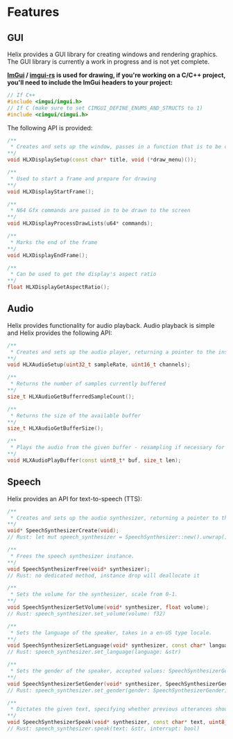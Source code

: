# Features

## GUI
Helix provides a GUI library for creating windows and rendering graphics. The GUI library is currently a work in progress and is not yet complete. 

__[ImGui](https://github.com/ocornut/imgui) / [imgui-rs](https://github.com/imgui-rs/imgui-rs) is used for drawing, if you're working on a C/C++ project, you'll need to include the ImGui headers to your project:__

```cpp
// If C++
#include <imgui/imgui.h>
// If C (make sure to set CIMGUI_DEFINE_ENUMS_AND_STRUCTS to 1)
#include <cimgui/cimgui.h>
```

The following API is provided:

```cpp
/**
 * Creates and sets up the window, passes in a function that is to be called to draw the menu bar
**/
void HLXDisplaySetup(const char* title, void (*draw_menu)());

/**
 * Used to start a frame and prepare for drawing
**/
void HLXDisplayStartFrame();

/**
 * N64 Gfx commands are passed in to be drawn to the screen
**/
void HLXDisplayProcessDrawLists(u64* commands);

/**
 * Marks the end of the frame
**/
void HLXDisplayEndFrame();

/**
 * Can be used to get the display's aspect ratio
**/
float HLXDisplayGetAspectRatio();
```

## Audio
Helix provides functionality for audio playback. Audio playback is simple and Helix provides the following API:

```cpp
/**
 * Creates and sets up the audio player, returning a pointer to the instance or nullptr if creation failed
**/
void HLXAudioSetup(uint32_t sampleRate, uint16_t channels);

/**
 * Returns the number of samples currently buffered
**/
size_t HLXAudioGetBufferredSampleCount();

/**
 * Returns the size of the available buffer
**/
size_t HLXAudioGetBufferSize();

/**
 * Plays the audio from the given buffer - resampling if necessary for audio output device.
**/
void HLXAudioPlayBuffer(const uint8_t* buf, size_t len);
```

## Speech
Helix provides an API for text-to-speech (TTS):

```cpp
/**
 * Creates and sets up the audio synthesizer, returning a pointer to the instance or nullptr if creation failed
**/
void* SpeechSynthesizerCreate(void);
// Rust: let mut speech_synthesizer = SpeechSynthesizer::new().unwrap();

/**
 * Frees the speech synthesizer instance.
**/
void SpeechSynthesizerFree(void* synthesizer);
// Rust: no dedicated method, instance drop will deallocate it

/**
 * Sets the volume for the synthesizer, scale from 0-1.
**/
void SpeechSynthesizerSetVolume(void* synthesizer, float volume);
// Rust: speech_synthesizer.set_volume(volume: f32)

/**
 * Sets the language of the speaker, takes in a en-US type locale.
**/
void SpeechSynthesizerSetLanguage(void* synthesizer, const char* language);
// Rust: speech_synthesizer.set_language(language: &str)

/**
 * Sets the gender of the speaker, accepted values: SpeechSynthesizerGenderFemale/Male/Neutral.
**/
void SpeechSynthesizerSetGender(void* synthesizer, SpeechSynthesizerGender gender);
// Rust: speech_synthesizer.set_gender(gender: SpeechSynthesizerGender)

/**
 * Dictates the given text, specifying whether previous utterances should be interrupted.
**/
void SpeechSynthesizerSpeak(void* synthesizer, const char* text, uint8_t interrupt);
// Rust: speech_synthesizer.speak(text: &str, interrupt: bool)
```
